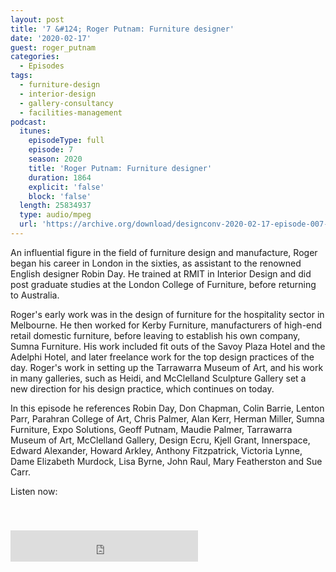 ```yaml
---
layout: post
title: '7 &#124; Roger Putnam: Furniture designer'
date: '2020-02-17'
guest: roger_putnam
categories:
  - Episodes
tags:
  - furniture-design
  - interior-design
  - gallery-consultancy
  - facilities-management
podcast:
  itunes:
    episodeType: full
    episode: 7
    season: 2020
    title: 'Roger Putnam: Furniture designer'
    duration: 1864
    explicit: 'false'
    block: 'false'
  length: 25834937
  type: audio/mpeg
  url: 'https://archive.org/download/designconv-2020-02-17-episode-007-roger-putnam/2020-02-17-episode-007-roger-putnam.mp3'
---
```


An influential figure in the field of furniture design and manufacture, Roger
began his career in London in the sixties, as assistant to the renowned English
designer Robin Day. He trained at RMIT in Interior Design and did post graduate
studies at the London College of Furniture, before returning to Australia.

Roger's early work was in the design of furniture for the hospitality sector in
Melbourne. He then worked for Kerby Furniture, manufacturers of high-end retail
domestic furniture, before leaving to establish his own company, Sumna
Furniture. His work included fit outs of the Savoy Plaza Hotel and the Adelphi
Hotel, and later freelance work for the top design practices of the day. Roger's
work in setting up the Tarrawarra Museum of Art, and his work in many galleries,
such as Heidi, and McClelland Sculpture Gallery set a new direction for his
design practice, which continues on today.

In this episode he references Robin Day, Don Chapman, Colin Barrie, Lenton Parr,
Parahran College of Art, Chris Palmer, Alan Kerr, Herman Miller, Sumna
Furniture, Expo Solutions, Geoff Putnam, Maudie Palmer, Tarrawarra Museum of
Art, McClelland Gallery, Design Ecru, Kjell Grant, Innerspace, Edward Alexander,
Howard Arkley, Anthony Fitzpatrick, Victoria Lynne, Dame Elizabeth Murdock, Lisa
Byrne, John Raul, Mary Featherston and Sue Carr.

Listen now:
<div class="responsive-embed" style="padding-top: 8%;">
  <!--suppress HtmlUnknownAttribute, HtmlDeprecatedAttribute -->
  <iframe src="https://archive.org/embed/designconv-2020-02-17-episode-007-roger-putnam" class="responsive-embed-item" height="50" frameborder="0" webkitallowfullscreen="true" mozallowfullscreen="true" allowfullscreen></iframe>
</div>
